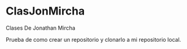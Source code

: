 # ClasJonMircha
Clases De Jonathan Mircha

Prueba de como crear un repositorio y clonarlo a mi repositorio local.